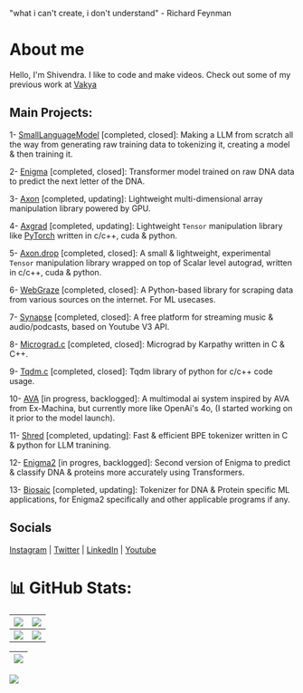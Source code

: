"what i can't create, i don't understand" - Richard Feynman

# About me
Hello, I'm Shivendra. I like to code and make videos. Check out some of my previous work at [Vakya](https://www.youtube.com/@WeAreVakya)

## Main Projects:
1- [SmallLanguageModel](https://github.com/shivendrra/SmallLanguageModel-project) [completed, closed]: Making a LLM from scratch all the way from generating raw training data to tokenizing it, creating a model & then training it.

2- [Enigma](https://github.com/shivendrra/enigma) [completed, closed]: Transformer model trained on raw DNA data to predict the next letter of the DNA.

3- [Axon](https://github.com/delveopers/axon) [completed, updating]: Lightweight multi-dimensional array manipulation library powered by GPU.

4- [Axgrad](https://github.com/shivendrra/axgrad) [completed, updating]: Lightweight ``Tensor`` manipulation library like [PyTorch](https://pytorch.org/) written in c/c++, cuda & python.

5- [Axon.drop](https://github.com/shivendrra/axon-drop) [completed, closed]: A small & lightweight, experimental ``Tensor`` manipulation library wrapped on top of Scalar level autograd, written in c/c++, cuda & python.

6- [WebGraze](https://github.com/shivendrra/web-graze) [completed, closed]: A Python-based library for scraping data from various sources on the internet. For ML usecases.

7- [Synapse](https://github.com/shivendrra/synapse) [completed, closed]: A free platform for streaming music & audio/podcasts, based on Youtube V3 API.

8- [Micrograd.c](https://github.com/shivendrra/micrograd.c) [completed, closed]: Micrograd by Karpathy written in C & C++.

9- [Tqdm.c](https://github.com/shivendrra/tqdm.c) [completed, closed]: Tqdm library of python for c/c++ code usage.

10- [AVA](https://github.com/shivendrra/AIVA-4x500m) [in progress, backlogged]: A multimodal ai system inspired by AVA from Ex-Machina, but currently more like OpenAi's 4o, (I started working on it prior to the model launch).

11- [Shred](https://github.com/delveopers/shredword) [completed, updating]: Fast & efficient BPE tokenizer written in C & python for LLM tranining.

12- [Enigma2](https://github.com/shivendrra/enigma2) [in progres, backlogged]: Second version of Enigma to predict & classify DNA & proteins more accurately using Transformers.

13- [Biosaic](https://github.com/delveopers/biosaic) [completed, updating]: Tokenizer for DNA & Protein specific ML applications, for Enigma2 specifically and other applicable programs if any.

## Socials
[Instagram](https://www.instagram.com/shivendrra_/) | [Twitter](https://twitter.com/shivendrra_) | [LinkedIn](https://www.linkedin.com/in/shivendrra/) | [Youtube](https://youtube.com/@shivendrra_)

# 📊 GitHub Stats:

| ![](http://github-profile-summary-cards.vercel.app/api/cards/stats?username=shivendrra&theme=swift) | ![](http://github-profile-summary-cards.vercel.app/api/cards/productive-time?username=shivendrra&theme=swift&utcOffset=8) |
| ------------- | ------------- |
| ![](http://github-profile-summary-cards.vercel.app/api/cards/repos-per-language?username=shivendrra&theme=swift) | ![](http://github-profile-summary-cards.vercel.app/api/cards/most-commit-language?username=shivendrra&theme=swift) |

| ![](http://github-profile-summary-cards.vercel.app/api/cards/profile-details?username=shivendrra&theme=swift) |
| ----------------------------- |

[![](https://visitcount.itsvg.in/api?id=@shivendrra&icon=0&color=6)](https://visitcount.itsvg.in)
